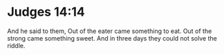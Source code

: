 # Judges 14:14

And he said to them, Out of the eater came something to eat. Out of the strong came something sweet. And in three days they could not solve the riddle.
